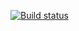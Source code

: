[![Build status](https://ci.appveyor.com/api/projects/status/l97sm2eav4xq5ejm?svg=true)](https://ci.appveyor.com/project/OlegBirykov/ajs-9-1)
